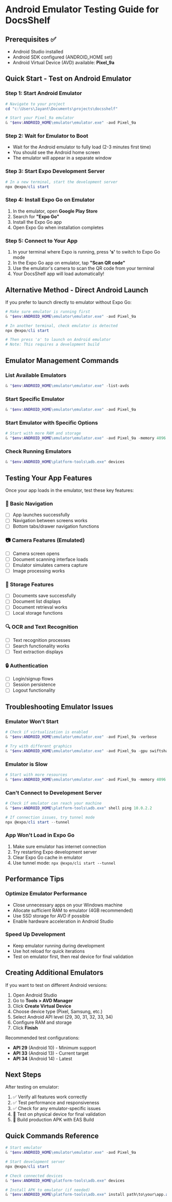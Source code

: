 # Android Emulator Testing Guide for DocsShelf

## Prerequisites ✅
- Android Studio installed
- Android SDK configured (ANDROID_HOME set)
- Android Virtual Device (AVD) available: **Pixel_9a**

## Quick Start - Test on Android Emulator

### Step 1: Start Android Emulator
```powershell
# Navigate to your project
cd "c:\Users\Jayant\Documents\projects\docsshelf"

# Start your Pixel_9a emulator
& "$env:ANDROID_HOME\emulator\emulator.exe" -avd Pixel_9a
```

### Step 2: Wait for Emulator to Boot
- Wait for the Android emulator to fully load (2-3 minutes first time)
- You should see the Android home screen
- The emulator will appear in a separate window

### Step 3: Start Expo Development Server
```powershell
# In a new terminal, start the development server
npx @expo/cli start
```

### Step 4: Install Expo Go on Emulator
1. In the emulator, open **Google Play Store**
2. Search for **"Expo Go"**
3. Install the Expo Go app
4. Open Expo Go when installation completes

### Step 5: Connect to Your App
1. In your terminal where Expo is running, press **'s'** to switch to Expo Go mode
2. In the Expo Go app on emulator, tap **"Scan QR code"**
3. Use the emulator's camera to scan the QR code from your terminal
4. Your DocsShelf app will load automatically!

## Alternative Method - Direct Android Launch

If you prefer to launch directly to emulator without Expo Go:

```powershell
# Make sure emulator is running first
& "$env:ANDROID_HOME\emulator\emulator.exe" -avd Pixel_9a

# In another terminal, check emulator is detected
npx @expo/cli start

# Then press 'a' to launch on Android emulator
# Note: This requires a development build
```

## Emulator Management Commands

### List Available Emulators
```powershell
& "$env:ANDROID_HOME\emulator\emulator.exe" -list-avds
```

### Start Specific Emulator
```powershell
& "$env:ANDROID_HOME\emulator\emulator.exe" -avd Pixel_9a
```

### Start Emulator with Specific Options
```powershell
# Start with more RAM and storage
& "$env:ANDROID_HOME\emulator\emulator.exe" -avd Pixel_9a -memory 4096 -partition-size 2048
```

### Check Running Emulators
```powershell
& "$env:ANDROID_HOME\platform-tools\adb.exe" devices
```

## Testing Your App Features

Once your app loads in the emulator, test these key features:

### 📱 Basic Navigation
- [ ] App launches successfully
- [ ] Navigation between screens works
- [ ] Bottom tabs/drawer navigation functions

### 📷 Camera Features (Emulated)
- [ ] Camera screen opens
- [ ] Document scanning interface loads
- [ ] Emulator simulates camera capture
- [ ] Image processing works

### 💾 Storage Features
- [ ] Documents save successfully
- [ ] Document list displays
- [ ] Document retrieval works
- [ ] Local storage functions

### 🔍 OCR and Text Recognition
- [ ] Text recognition processes
- [ ] Search functionality works
- [ ] Text extraction displays

### 🔒 Authentication
- [ ] Login/signup flows
- [ ] Session persistence
- [ ] Logout functionality

## Troubleshooting Emulator Issues

### Emulator Won't Start
```powershell
# Check if virtualization is enabled
& "$env:ANDROID_HOME\emulator\emulator.exe" -avd Pixel_9a -verbose

# Try with different graphics
& "$env:ANDROID_HOME\emulator\emulator.exe" -avd Pixel_9a -gpu swiftshader_indirect
```

### Emulator is Slow
```powershell
# Start with more resources
& "$env:ANDROID_HOME\emulator\emulator.exe" -avd Pixel_9a -memory 4096 -cores 4
```

### Can't Connect to Development Server
```powershell
# Check if emulator can reach your machine
& "$env:ANDROID_HOME\platform-tools\adb.exe" shell ping 10.0.2.2

# If connection issues, try tunnel mode
npx @expo/cli start --tunnel
```

### App Won't Load in Expo Go
1. Make sure emulator has internet connection
2. Try restarting Expo development server
3. Clear Expo Go cache in emulator
4. Use tunnel mode: `npx @expo/cli start --tunnel`

## Performance Tips

### Optimize Emulator Performance
- Close unnecessary apps on your Windows machine
- Allocate sufficient RAM to emulator (4GB recommended)
- Use SSD storage for AVD if possible
- Enable hardware acceleration in Android Studio

### Speed Up Development
- Keep emulator running during development
- Use hot reload for quick iterations
- Test on emulator first, then real device for final validation

## Creating Additional Emulators

If you want to test on different Android versions:

1. Open Android Studio
2. Go to **Tools > AVD Manager**
3. Click **Create Virtual Device**
4. Choose device type (Pixel, Samsung, etc.)
5. Select Android API level (29, 30, 31, 32, 33, 34)
6. Configure RAM and storage
7. Click **Finish**

Recommended test configurations:
- **API 29** (Android 10) - Minimum support
- **API 33** (Android 13) - Current target
- **API 34** (Android 14) - Latest

## Next Steps

After testing on emulator:
1. ✅ Verify all features work correctly
2. ✅ Test performance and responsiveness
3. ✅ Check for any emulator-specific issues
4. 🔄 Test on physical device for final validation
5. 🚀 Build production APK with EAS Build

## Quick Commands Reference

```powershell
# Start emulator
& "$env:ANDROID_HOME\emulator\emulator.exe" -avd Pixel_9a

# Start development server
npx @expo/cli start

# Check connected devices
& "$env:ANDROID_HOME\platform-tools\adb.exe" devices

# Install APK to emulator (if needed)
& "$env:ANDROID_HOME\platform-tools\adb.exe" install path\to\your\app.apk
```
